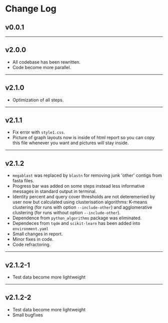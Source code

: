 # Change Log

## v0.0.1

---

## v2.0.0

* All codebase has been rewritten.
* Code become more parallel.

---

## v2.1.0

* Optimization of all steps.

---

## v2.1.1  

* Fix error with `style1.css`.
* Picture of graph layouts now is inside of html report so you can copy this file whenever you want and pictures will stay inside.

---

## v2.1.2

* `megablast` was replaced by `blastn` for removing junk 'other' contigs from fasta files.
* Progress bar was added on some steps instead less informative messages in standard output in terminal.
* Identity percent and query cover thresholds are not deteremenied by user now but calculated using clusterisation algorithms: K-means clustering (for runs with option `--include-other`) and agglomerative clustering (for runs without option `--include-other`).
* Dependence from `python_algorithms` package was eliminated.
* Dependeces from `tqdm` and `scikit-learn` has been added into `environment.yaml`
* Small changes in report.
* Minor fixes in code.
* Code refractoring.

---

## v2.1.2-1

* Test data become more lightweight

---

## v2.1.2-2

* Test data become more lightweight
* Small bugfixes
